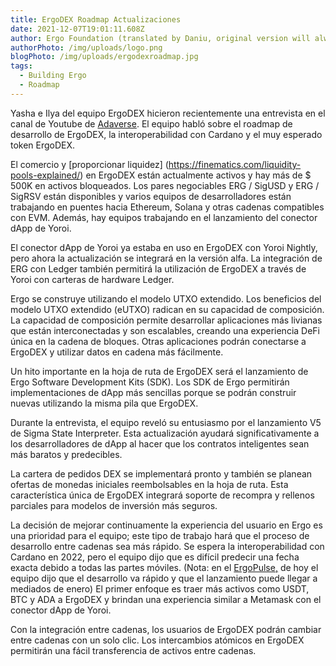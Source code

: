 ```yaml
---
title: ErgoDEX Roadmap Actualizaciones
date: 2021-12-07T19:01:11.608Z
author: Ergo Foundation (translated by Daniu, original version will always prevail)
authorPhoto: /img/uploads/logo.png
blogPhoto: /img/uploads/ergodexroadmap.jpg
tags:
  - Building Ergo
  - Roadmap
---
```

<!--StartFragment-->
Yasha e Ilya del equipo ErgoDEX hicieron recientemente una entrevista en el canal de Youtube de [Adaverse](https://www.youtube.com/watch?v=sl-GSgyXDqU). El equipo habló sobre el roadmap de desarrollo de ErgoDEX, la interoperabilidad con Cardano y el muy esperado token ErgoDEX.

El comercio y [proporcionar liquidez] (https://finematics.com/liquidity-pools-explained/) en ErgoDEX están actualmente activos y hay más de $ 500K en activos bloqueados. Los pares negociables ERG / SigUSD y ERG / SigRSV están disponibles y varios equipos de desarrolladores están trabajando en puentes hacia Ethereum, Solana y otras cadenas compatibles con EVM. Además, hay equipos trabajando en el lanzamiento del conector dApp de Yoroi.

El conector dApp de Yoroi ya estaba en uso en ErgoDEX con Yoroi Nightly, pero ahora la actualización se integrará en la versión alfa. La integración de ERG con Ledger también permitirá la utilización de ErgoDEX a través de Yoroi con carteras de hardware Ledger.

Ergo se construye utilizando el modelo UTXO extendido. Los beneficios del modelo UTXO extendido (eUTXO) radican en su capacidad de composición. La capacidad de composición permite desarrollar aplicaciones más livianas que están interconectadas y son escalables, creando una experiencia DeFi única en la cadena de bloques. Otras aplicaciones podrán conectarse a ErgoDEX y utilizar datos en cadena más fácilmente.

Un hito importante en la hoja de ruta de ErgoDEX será el lanzamiento de Ergo Software Development Kits (SDK). Los SDK de Ergo permitirán implementaciones de dApp más sencillas porque se podrán construir nuevas utilizando la misma pila que ErgoDEX.

Durante la entrevista, el equipo reveló su entusiasmo por el lanzamiento V5 de Sigma State Interpreter. Esta actualización ayudará significativamente a los desarrolladores de dApp al hacer que los contratos inteligentes sean más baratos y predecibles.

La cartera de pedidos DEX se implementará pronto y también se planean ofertas de monedas iniciales reembolsables en la hoja de ruta. Esta característica única de ErgoDEX integrará soporte de recompra y rellenos parciales para modelos de inversión más seguros.

La decisión de mejorar continuamente la experiencia del usuario en Ergo es una prioridad para el equipo; este tipo de trabajo hará que el proceso de desarrollo entre cadenas sea más rápido. Se espera la interoperabilidad con Cardano en 2022, pero el equipo dijo que es difícil predecir una fecha exacta debido a todas las partes móviles. (Nota: en el [ErgoPulse,](https://www.youtube.com/watch?v=H7pj_MepctM) de hoy  el equipo dijo que el desarrollo va rápido y que el lanzamiento puede llegar a mediados de enero) El primer enfoque es traer más activos como USDT, BTC y ADA a ErgoDEX y brindan una experiencia similar a Metamask con el conector dApp de Yoroi.

Con la integración entre cadenas, los usuarios de ErgoDEX podrán cambiar entre cadenas con un solo clic. Los intercambios atómicos en ErgoDEX permitirán una fácil transferencia de activos entre cadenas.

<!--EndFragment-->